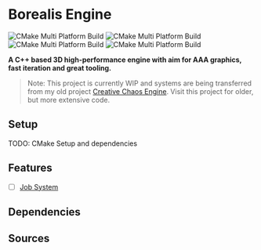 # Borealis Engine
![CMake Multi Platform Build](https://github.com/FreddyOm/BorealisEngine/actions/workflows/cmake-win-debug.yml/badge.svg)
![CMake Multi Platform Build](https://github.com/FreddyOm/BorealisEngine/actions/workflows/cmake-win-release.yml/badge.svg)
![CMake Multi Platform Build](https://github.com/FreddyOm/BorealisEngine/actions/workflows/cmake-linux-debug.yml/badge.svg)
![CMake Multi Platform Build](https://github.com/FreddyOm/BorealisEngine/actions/workflows/cmake-linux-release.yml/badge.svg)

**A C++ based 3D high-performance engine with aim for AAA graphics, fast iteration and great tooling.**

> Note: This project is currently WIP and systems are being transferred from my old project [Creative Chaos Engine](https://github.com/FreddyOm/CreativeChaosEngine).
> Visit this project for older, but more extensive code.

## Setup 

TODO: CMake Setup and dependencies

## Features

- [ ] [Job System](https://github.com/FreddyOm/BorealisJobs)

## Dependencies

## Sources
